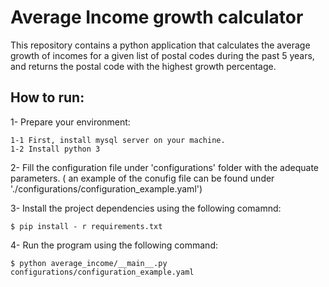 # Average Income growth calculator

This repository contains a python application that calculates the average growth of incomes for a given list of postal codes during the past 5 years, and returns the postal code with the highest growth percentage.

## How to run:
1- Prepare your environment:

    1-1 First, install mysql server on your machine.
    1-2 Install python 3
    
2- Fill the configuration file under 'configurations' folder with the adequate parameters. ( an example of the conufig file can be found under './configurations/configuration_example.yaml')

3- Install the project dependencies using the following comamnd:
````
$ pip install - r requirements.txt
````

4- Run the program using the following command:
````
$ python average_income/__main__.py configurations/configuration_example.yaml 
````